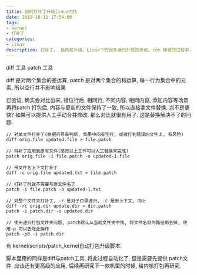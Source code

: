 ```yaml
---
title: 如何打补丁升级linux内核
date: 2019-10-11 17:54:00
tags: 
- kernel
- 打补丁
categories: 
- Linux
description: 打补丁， 是内核升级，Linux下的很多源码升级的传统。rom 移植的过程中， 点不亮手机，尝试给内核打补， 记录下打补丁的方法。
---
```


diff 工具
patch 工具

diff 是对两个集合的差运算, patch 是对两个集合的和运算,
每一行为集合中的元素, 所以空行并不影响结果

已验证, 确实会对比出来, 错位行后, 相同行, 不同内容, 相同内容, 添加内容等场景
再将patch 打包后, 内容与更新的文件保持了一致, 所以直接拿文件替换, 岂不是更快?
如果可以提供人工手动合并修改, 那么对比就很有用了. 这是替换解决不了的问题. 

```shell
// 对单文件打补丁(根据行号来判断, 如果中间有空行, 或者打到错误的文件上, 有风险)
diff orig.file updated.file > file.patch

// 将补丁应用到原有文件(感觉以上工作可以人工替换来完成)
patch orig.file -i file.patch -o updated-1.file

// 带文件名上下文打补丁
diff -c orig.file updated.txt > file.patch

// 打补丁时就不需要写原文件名了
patch -i file.patch -o updated-1.txt

// 对整个文件夹打补丁, -r 是对子目录递归, -c 是带上下文, 同上
diff -rc orig.dir update.dir > dir.patch
patch -i patch.dir -o updated.dir

// 使用递归打包文件夹问题, patch默认从当前文件夹中找, 将文件名前的路径都去掉, 使用-p 可以去除此操作
patch -p0 -i patch.dir

```

有 kernel/scripts/patch_kernel自动打包升级脚本. 

脚本里用的同样是diff与patch工具, 将此过程自动化了, 但是需要先提供 patch文件. 应该还有更高级的应用, 后续再研究下一款机型的时候, 给内核打包再研究. 

